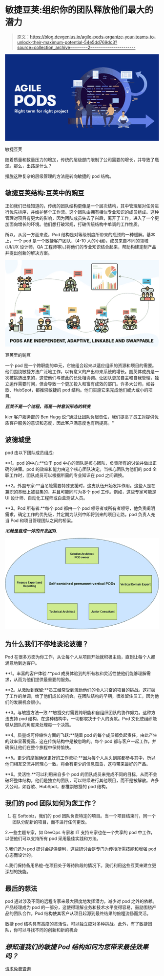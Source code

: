 # 敏捷豆荚:组织你的团队释放他们最大的潜力

> 原文：<https://blog.devgenius.io/agile-pods-organize-your-teams-to-unlock-their-maximum-potential-54e5dd769dc3?source=collection_archive---------2----------------------->

![](img/bbc543c6a9e028fa1701ed92bf128825.png)

敏捷豆荚

随着质量和数量压力的增加，传统的层级部门限制了公司需要的增长，并导致了瓶颈。那么，出路是什么？

摆脱这种复杂的层级管理的方法是转向敏捷的 pod 结构。

## 敏捷豆荚结构:豆荚中的豌豆

正如我们已经知道的，传统的团队结构更像是一个层次结构，其中管理层对任务进行优先排序，并维护整个工作流。这个团队由拥有相似专业知识的成员组成。这种管理对项目有更大的影响，因为团队成员失去了兴趣，离开了工作，进入了一个更加面向增长的环境。他们想打破常规，打破传统结构中单调的工作性质。

所以，从另一方面来说，Pod 结构是对等级制度所带来的瓶颈的一种缓解。基本上，一个 pod 是一个敏捷客户团队，(4-10 人的小组)，成员来自不同的领域(UI/UX 设计师，QA 工程师等)。)将他们的专业知识结合起来，帮助构建定制产品并提出创新的解决方案。

![](img/efa887e9cd59ebf741608da595152fe8.png)

豆荚里的豌豆

一个 pod 是一个跨职能的单元，它被组合起来以适应组织的资源和项目的需要。他们围绕敏捷方法广泛地工作，以有意义的产出带来系统的增长。圆荚体成员是一次被挑选出来的，这使他们与彼此的长处相协调。让团队更加自主和自我管理，独立运作需要时间，但会导致一个更加投入和富有成效的部门。许多大公司，如谷歌、HubSpot，都推崇敏捷的 pod 结构。他们实施它来完成他们或大或小的项目。

***豆荚不是一个过程，而是一种意识形态的转变***

kier 客户服务部的 Ben Hugg 说:“通过让团队负起责任，我们提高了员工对提供优质客户服务的意识和态度，因此客户满意度也有所提高。"

## 波德城堡

pod 由以下团队成员组成:

**1。pod 的中心:**位于 pod 中心的团队是核心团队，负责所有的讨论并做出正确的决策。pod 的效率和能力由这个核心团队决定。当核心团队为他们的 pod 全职工作时，团队成员可以根据所需的专业知识在 pod 之间调换。

**2。外围专家:**当吊舱需要特殊支援时，这支队伍开始发挥作用。这些人是在兼职的基础上被召集的，并且可能同时为多个 pod 工作。例如，这些专家可能是 UI 设计师、自动化工程师或白盒测试人员。

**3。Pod 所有者:**每个 pod 都由一个 pod 领导者或所有者领导，他负责阐明需求，确定工作的优先级，并定期为队列中即将到来的项目让路。pod 负责人充当 Pod 和项目管理团队之间的桥梁。

***吊舱是自成一体的开发团队***

![](img/2b115d4b8e5600c406bd4885d9b5f614.png)

## 为什么我们不停地谈论波德？

Pod 在很多方面为你工作，从让每个人从项目开始就积极主动，直到让每个人都满意地到达客户。

**1。丰富的客户体验:**pod 成员体验到的所有权和灵活性使他们能够理解需求，从而为他们提供最重要的服务。

**2。从激励到保留:**员工经常受到激励他们的令人兴奋的项目的挑战。这打破了工作的单调，给了他们成长的机会。在团队结构的早期，很难留住员工，因为他们的发展机会很小。

**3。与敏捷方法一致:**敏捷交付需要跨职能和自组织团队的协作努力。这种方法支持 pod 结构，在这种结构中，一切都取决于个人的贡献。Pod 文化使组织能够从团队的角度来处理每一个决策。

**4。质量或可伸缩性方面的飞跃:**随着 pod 的每个成员都负起责任，由此产生的效率显著提高，这在传统结构中是被忽略的。每个 pod 都与客户一起工作，并确保让他们在整个旅程中保持愉快。

**5。更少的摩擦确保更好的工作流程:**因为每个人从头到尾都参与其中，所以他们相互交流并同理心一致。将会有更少的信息孤岛，这将带来最好的产品。

**6。灵活性:**可以利用来自多个 pod 的团队成员来完成不同的目标，从而不会破坏整体结构。他们是独立的团队，可以继续进行其他项目，而不是被解散。许多大公司，如谷歌、HubSpot，都推崇敏捷的 pod 结构。

## 我们的 pod 团队如何为您工作？

1.  在 Softobiz，我们的 pod 团队负责特定的项目。当一个项目结束时，同一个团队分配新的项目，而不进行任何更改。

2.一些主题专家，如 DevOps 专家和 IT 支持专家也在一个共享的 pod 中工作，以便他们可以支持所有 pod 采用最佳实践和方法。

3.我们还为 pod 研讨会提供便利，这些研讨会是专门为传授所需技能和增强 pod 心态而设计的。

4.我们保持备用吊舱-在项目处于等待阶段的情况下。我们利用这些豆荚来建立更深刻的技能。

## 最后的想法

pod 通过涉及不同的远程专家来最大限度地发挥潜力，减少对 pod 之外的依赖。产品经理成为 pod 的一部分，这使得理解业务和技术水平变得容易，鼓励围绕产品的团队合作。Pod 结构使其客户从项目起源到最终结果的旅程流畅而灵活。

敏捷 pod 结构具有高度的灵活性，可以独立应对多种挑战。此外，有了敏捷团队，你可以寻找不同的创新和新的机会

## *想知道我们的敏捷 Pod 结构如何为您带来最佳效果吗？*

[请求免费咨询](https://www.softobiz.com/contact-us/)